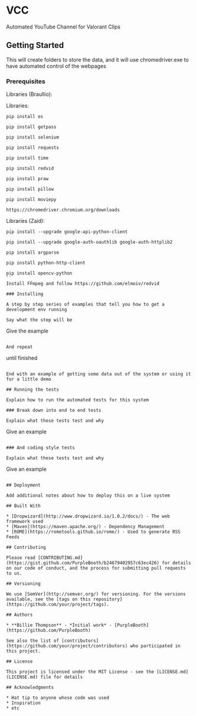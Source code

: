 # VCC

Automated YouTube Channel for Valorant Clips

## Getting Started

This will create folders to store the data, and it will use chromedriver.exe to have automated control of the webpages

### Prerequisites

Libraries (Braullio):


Libraries:

```
pip install os
```
```
pip install getpass
```
```
pip install selenium
```
```
pip install requests
```
```
pip install time
```
```
pip install redvid
```
```
pip install praw
```
```
pip install pillow
```
```
pip install moviepy
```
```
https://chromedriver.chromium.org/downloads
```

Libraries (Zaid):
```
pip install --upgrade google-api-python-client
```
```
pip install --upgrade google-auth-oauthlib google-auth-httplib2
```
```
pip install argparse
```
```
pip install python-http-client
```
```
pip install opencv-python
``
Install FFmpeg and follow https://github.com/elmoiv/redvid

### Installing

A step by step series of examples that tell you how to get a development env running

Say what the step will be

```
Give the example
```

And repeat

```
until finished
```

End with an example of getting some data out of the system or using it for a little demo

## Running the tests

Explain how to run the automated tests for this system

### Break down into end to end tests

Explain what these tests test and why

```
Give an example
```

### And coding style tests

Explain what these tests test and why

```
Give an example
```

## Deployment

Add additional notes about how to deploy this on a live system

## Built With

* [Dropwizard](http://www.dropwizard.io/1.0.2/docs/) - The web framework used
* [Maven](https://maven.apache.org/) - Dependency Management
* [ROME](https://rometools.github.io/rome/) - Used to generate RSS Feeds

## Contributing

Please read [CONTRIBUTING.md](https://gist.github.com/PurpleBooth/b24679402957c63ec426) for details on our code of conduct, and the process for submitting pull requests to us.

## Versioning

We use [SemVer](http://semver.org/) for versioning. For the versions available, see the [tags on this repository](https://github.com/your/project/tags). 

## Authors

* **Billie Thompson** - *Initial work* - [PurpleBooth](https://github.com/PurpleBooth)

See also the list of [contributors](https://github.com/your/project/contributors) who participated in this project.

## License

This project is licensed under the MIT License - see the [LICENSE.md](LICENSE.md) file for details

## Acknowledgments

* Hat tip to anyone whose code was used
* Inspiration
* etc
